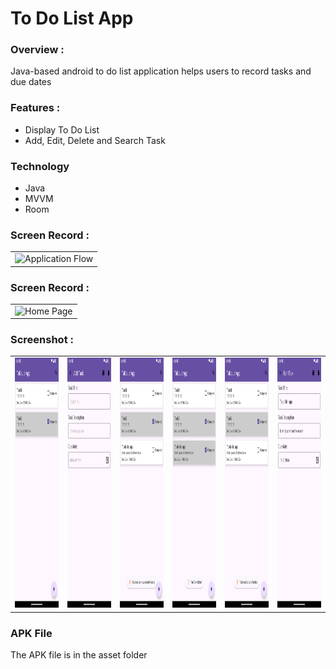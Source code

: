 # To Do List App

### Overview :
Java-based android to do list application helps users to record tasks and due dates

### Features :
* Display To Do List
* Add, Edit, Delete and Search Task

### Technology
* Java
* MVVM
* Room

### Screen Record :
<table align="center">
 <tr>
  <td><img src="" alt="Application Flow" style="width:400px;height:800px;"></td>
 </tr>
</table>

### Screen Record :
<table align="center">
 <tr>
  <td><img src="https://github.com/reipai/todolistapp/blob/master/asset/screen.record.gif" alt="Home Page" style="width:200px;height:400px;"></td>
</tr>
</table>

### Screenshot :
<table align="center">
 <tr>
  <td><img src="https://github.com/reipai/todolistapp/blob/master/asset/Screenshot_1.png" alt="Home Page" style="width:200px;height:400px;"></td>
  <td><img src="https://github.com/reipai/todolistapp/blob/master/asset/Screenshot_2.png" alt="Add New Task" style="width:200px;height:400px;"></td>
  <td><img src="https://github.com/reipai/todolistapp/blob/master/asset/Screenshot_3.png" alt="Task Success added" style="width:200px;height:400px;"></td>
  <td><img src="https://github.com/reipai/todolistapp/blob/master/asset/Screenshot_4.png" alt="Task Completed" style="width:200px;height:400px;"></td>
  <td><img src="https://github.com/reipai/todolistapp/blob/master/asset/Screenshot_5.png" alt="Task unCompleted" style="width:200px;height:400px;"></td>
  <td><img src="https://github.com/reipai/todolistapp/blob/master/asset/Screenshot_6.png" alt="Task Edited" style="width:200px;height:400px;"></td>
</tr>
</table>

### APK File
The APK file is in the asset folder